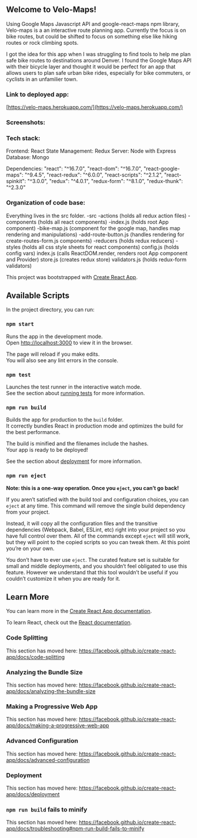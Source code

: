 ## Welcome to Velo-Maps!

Using Google Maps Javascript API and google-react-maps npm library, Velo-maps is a an interactive route planning app. Currently the focus is on bike routes, but could be shifted to focus on something else like hiking routes or rock climbing spots. 

I got the idea for this app when I was struggling to find tools to help me plan safe 
bike routes to destinations around Denver. I found the Google Maps API with their bicycle layer and thought it would be perfect for an app that allows users to plan safe urban bike rides, especially for bike commuters, or cyclists in an unfamilier town.

### Link to deployed app: 
[https://velo-maps.herokuapp.com/](https://velo-maps.herokuapp.com/)

### Screenshots:

### Tech stack:

Frontend: React
State Management: Redux
Server: Node with Express
Database: Mongo

Dependencies:
    "react": "^16.7.0",
    "react-dom": "^16.7.0",
    "react-google-maps": "^9.4.5",
    "react-redux": "^6.0.0",
    "react-scripts": "^2.1.2",
    "react-spinkit": "^3.0.0",
    "redux": "^4.0.1",
    "redux-form": "^8.1.0",
    "redux-thunk": "^2.3.0"

### Organization of code base:
Everything lives in the src folder.
-src
  -actions (holds all redux action files)
  -components (holds all react components)
    -index.js (holds root App component)
    -bike-map.js (component for the google map, handles map          rendering and manipulations)
    -add-route-button.js (handles rendering for create-routes-form.js components)
  -reducers (holds redux reducers)
  -styles (holds all css style sheets for react components)
  config.js (holds config vars)
  index.js (calls ReactDOM.render, renders root App component and Provider)
  store.js (creates redux store)
  validators.js (holds redux-form validators)


  

This project was bootstrapped with [Create React App](https://github.com/facebook/create-react-app).

## Available Scripts

In the project directory, you can run:

### `npm start`

Runs the app in the development mode.<br>
Open [http://localhost:3000](http://localhost:3000) to view it in the browser.

The page will reload if you make edits.<br>
You will also see any lint errors in the console.

### `npm test`

Launches the test runner in the interactive watch mode.<br>
See the section about [running tests](https://facebook.github.io/create-react-app/docs/running-tests) for more information.

### `npm run build`

Builds the app for production to the `build` folder.<br>
It correctly bundles React in production mode and optimizes the build for the best performance.

The build is minified and the filenames include the hashes.<br>
Your app is ready to be deployed!

See the section about [deployment](https://facebook.github.io/create-react-app/docs/deployment) for more information.

### `npm run eject`

**Note: this is a one-way operation. Once you `eject`, you can’t go back!**

If you aren’t satisfied with the build tool and configuration choices, you can `eject` at any time. This command will remove the single build dependency from your project.

Instead, it will copy all the configuration files and the transitive dependencies (Webpack, Babel, ESLint, etc) right into your project so you have full control over them. All of the commands except `eject` will still work, but they will point to the copied scripts so you can tweak them. At this point you’re on your own.

You don’t have to ever use `eject`. The curated feature set is suitable for small and middle deployments, and you shouldn’t feel obligated to use this feature. However we understand that this tool wouldn’t be useful if you couldn’t customize it when you are ready for it.

## Learn More

You can learn more in the [Create React App documentation](https://facebook.github.io/create-react-app/docs/getting-started).

To learn React, check out the [React documentation](https://reactjs.org/).

### Code Splitting

This section has moved here: https://facebook.github.io/create-react-app/docs/code-splitting

### Analyzing the Bundle Size

This section has moved here: https://facebook.github.io/create-react-app/docs/analyzing-the-bundle-size

### Making a Progressive Web App

This section has moved here: https://facebook.github.io/create-react-app/docs/making-a-progressive-web-app

### Advanced Configuration

This section has moved here: https://facebook.github.io/create-react-app/docs/advanced-configuration

### Deployment

This section has moved here: https://facebook.github.io/create-react-app/docs/deployment

### `npm run build` fails to minify

This section has moved here: https://facebook.github.io/create-react-app/docs/troubleshooting#npm-run-build-fails-to-minify
